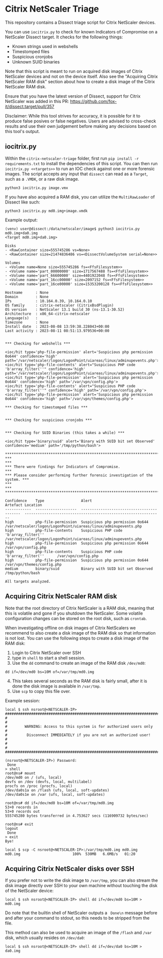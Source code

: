 # Citrix NetScaler Triage

This repository contains a Dissect triage script for Citrix NetScaler devices.

You can use `iocitrix.py` to check for known Indicators of Compromise on a NetScaler Dissect target. It checks for the following things:

* Known strings used in webshells
* Timestomped files
* Suspicious cronjobs
* Unknown SUID binaries

Note that this script is meant to run on acquired disk images of Citrix NetScaler devices and not on the device itself.
Also see the "Acquiring Citrix NetScaler RAM disk" section about how to create a disk image of the Citrix NetScaler RAM disk.

Ensure that you have the latest version of Dissect, support for Citrix NetScaler was added in this PR: https://github.com/fox-it/dissect.target/pull/357

Disclaimer: While this tool strives for accuracy, it is possible for it to produce false posives or false negatives. Users are advised to cross-check results and use their own judgement before making any decisions based on this tool's output.

## iocitrix.py

Within the `citrix-netscaler-triage` folder, first run `pip install -r requirements.txt` to install the dependencies of this script. You can then run `iocitrix.py <<targets>>` to run an IOC check against one or more forensic images. The script accepts any input that `dissect` can read as a `Target`, such as a `.VMDK`, or a raw disk image. 

```shell
python3 iocitrix.py image.vmx
```

If you have also acquired a RAM disk, you can utilize the `MultiRawLoader` of Dissect like such:

```shell
python3 iocitrix.py md0.img+image.vmdk
```

Example output:
```
(venv) user@dissect:/data/netscaler/image$ python3 iocitrix.py md0.img+da0.img
<Target md0.img+da0.img>

Disks
- <RawContainer size=555745286 vs=None>
- <RawContainer size=21474836486 vs=<DissectVolumeSystem serial=None>>

Volumes
- <Volume name=None size=555745286 fs=<FfsFilesystem>>
- <Volume name='part_00000000' size=1717567488 fs=<FfsFilesystem>>
- <Volume name='part_66600000' size=4401922048 fs=<FfsFilesystem>>
- <Volume name='part_16cc00000' size=2097152 fs=<FfsFilesystem>>
- <Volume name='part_16ce00000' size=15353200128 fs=<FfsFilesystem>>

Hostname      : None
Domain        : None
IPs           : 10.164.0.39, 10.164.0.10
OS family     : citrix-netscaler (CitrixBsdPlugin)
OS version    : NetScaler 13.1 build 30 (ns-13.1-30.52)
Architecture  : x86_64-citrix-netscaler
Language(s)   :
Timezone      : None
Install date  : 2023-08-08 13:59:38.228043+00:00
Last activity : 2023-08-11 08:51:13.979536+00:00


*** Checking for webshells ***

<ioc/hit type='php-file-permission' alert='Suspicious php permission 0o644' confidence='high' path='/var/netscaler/logon/LogonPoint/uiareas/linux/adminupevents.php'>
<ioc/hit type='php-file-contents' alert="Suspicious PHP code 'b'array_filter(''" confidence='high' path='/var/netscaler/logon/LogonPoint/uiareas/linux/adminupevents.php'>
<ioc/hit type='php-file-permission' alert='Suspicious php permission 0o644' confidence='high' path='/var/vpn/config.php'>
<ioc/hit type='php-file-contents' alert="Suspicious PHP code 'b'array_filter(''" confidence='high' path='/var/vpn/config.php'>
<ioc/hit type='php-file-permission' alert='Suspicious php permission 0o644' confidence='high' path='/var/vpn/themes/config.php'>

*** Checking for timestomped files ***


*** Checking for suspicious cronjobs ***


*** Checking for SUID Binaries (this takes a while) ***

<ioc/hit type='binary/suid' alert='Binary with SUID bit set Observed' confidence='medium' path='/tmp/python/bash'>

********************************************************************************
***                                                                          ***
*** There were findings for Indicators of Compromise.                        ***
*** Please consider performing further forensic investigation of the system. ***
***                                                                          ***
********************************************************************************

Confidence    Type                 Alert                                       Artefact Location
------------  -------------------  ------------------------------------------  ---------------------------------------------------------------
high          php-file-permission  Suspicious php permission 0o644             /var/netscaler/logon/LogonPoint/uiareas/linux/adminupevents.php
high          php-file-contents    Suspicious PHP code 'b'array_filter(''      /var/netscaler/logon/LogonPoint/uiareas/linux/adminupevents.php
high          php-file-permission  Suspicious php permission 0o644             /var/vpn/config.php
high          php-file-contents    Suspicious PHP code 'b'array_filter(''      /var/vpn/config.php
high          php-file-permission  Suspicious php permission 0o644             /var/vpn/themes/config.php
medium        binary/suid          Binary with SUID bit set Observed           /tmp/python/bash

All targets analyzed.
```

## Acquiring Citrix NetScaler RAM disk

Note that the root directory of Citrix NetScaler is a RAM disk, meaning that this is volatile and gone if you shutdown the NetScaler.
Some volatile configuration changes can be stored on the root disk, such as `crontab`.

When investigating offline on disk images of Citrix NetScalers we recommend to also create a disk image of the RAM disk so that information is not lost.
You can use the following steps to create a disk image of the RAM disk:

1. Login to Citrix NetScaler over SSH
2. type in `shell` to start a shell session.
3. Use the `dd` command to create an image of the RAM disk `/dev/md0`:

```shell
dd if=/dev/md0 bs=10M of=/var/tmp/md0.img
```
4. This takes several seconds as the RAM disk is fairly small, after it is done the disk image is available in `/var/tmp`.
5. Use `scp` to copy this file over.

Example session:

```
local $ ssh nsroot@<NETSCALER-IP>
###############################################################################
#                                                                             #
#        WARNING: Access to this system is for authorized users only          #
#         Disconnect IMMEDIATELY if you are not an authorized user!           #
#                                                                             #
###############################################################################

(nsroot@<NETSCALER-IP>) Password: 
 Done
> shell
root@ns# mount
/dev/md0 on / (ufs, local)
devfs on /dev (devfs, local, multilabel)
procfs on /proc (procfs, local)
/dev/da0s1a on /flash (ufs, local, soft-updates)
/dev/da0s1e on /var (ufs, local, soft-updates)

root@ns# dd if=/dev/md0 bs=10M of=/var/tmp/md0.img
53+0 records in
53+0 records out
555745280 bytes transferred in 4.753627 secs (116909732 bytes/sec)

root@ns# exit
logout
 Done
> exit
Bye!

local $ scp -C nsroot@<NETSCALER-IP>:/var/tmp/md0.img md0.img
md0.img                        100%  530MB   6.6MB/s   01:20     
```

## Acquiring Citrix NetScaler disks over SSH

If you prefer not to write the disk image to `/var/tmp`, you can also stream the disk image directly over SSH to your own machine without touching the disk of the NetScaler device:

```
local $ ssh nsroot@<NETSCALER-IP> shell dd if=/dev/md0 bs=10M > md0.img
```

Do note that the builtin shell of NetScaler outputs a ` Done\n` message before and after your command to stdout, so this needs to be stripped from the file.

This method can also be used to acquire an image of the `/flash` and `/var` disk, which usually resides on `/dev/da0`:

```
local $ ssh nsroot@<NETSCALER-IP> shell dd if=/dev/da0 bs=10M > da0.img
```